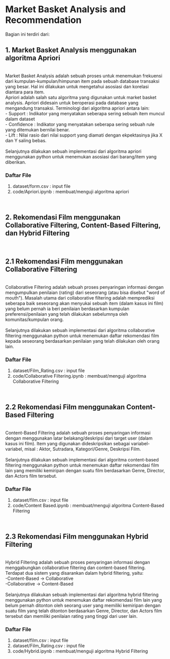 # Market Basket Analysis and Recommendation

Bagian ini terdiri dari:
<br>

## 1. Market Basket Analysis menggunakan algoritma Apriori
<br>
Market Basket Analysis adalah sebuah proses untuk menemukan frekuensi dari kumpulan-kumpulan/himpunan item pada sebuah database transaksi yang besar. Hal ini dilakukan untuk mengetahui asosiasi dan korelasi diantara para item.
<br>
Apriori adalah salah satu algoritma yang digunakan untuk market basket analysis. Apriori didesain untuk beroperasi pada database yang mengandung transaksi. Terminologi dari algoritma apriori antara lain: 
<br>
 - Support : Indikator yang menyatakan seberapa sering sebuah item muncul dalam dataset
<br> 
 - Confidence : Indikator yang menyatakan seberapa sering sebuah rule yang ditemukan bernilai benar.
<br> 
 - Lift : Nilai rasio dari nilai support yang diamati dengan ekpektasinya jika X dan Y saling bebas.
<br>
<br>
Selanjutnya dilakukan sebuah implementasi dari algoritma apriori menggunakan python untuk menemukan asosiasi dari barang/item yang diberikan.
<br>

### Daftar File
1. dataset/form.csv : input file
2. code/Apriori.ipynb : membuat/menguji algoritma apriori
<br>

## 2. Rekomendasi Film menggunakan Collaborative Filtering, Content-Based Filtering, dan Hybrid Filtering
<br>

## 2.1 Rekomendasi Film menggunakan Collaborative Filtering
<br>
Collaborative Filtering adalah sebuah proses penyaringan informasi dengan mengumpulkan penilaian (rating) dari seseorang (atau bisa disebut "word of mouth"). Masalah utama dari collaborative filtering adalah memprediksi seberapa baik seseorang akan menyukai sebuah item (dalam kasus ini film) yang belum pernah ia beri penilaian berdasarkan kumpulan preferensi/penilaian yang telah dilakukan sebelumnya oleh komunitas/kumpulan orang.
<br>
<br>
Selanjutnya dilakukan sebuah implementasi dari algoritma collaborative filtering menggunakan python untuk menemukan daftar rekomendasi film kepada seseorang berdasarkan penilaian yang telah dilakukan oleh orang lain.
<br>

### Daftar File
1. dataset/Film_Rating.csv : input file
2. code/Collaborative Filtering.ipynb : membuat/menguji algoritma Collaborative Filtering
<br>

## 2.2 Rekomendasi Film menggunakan Content-Based Filtering
<br>
Content-Based Filtering adalah sebuah proses penyaringan informasi dengan menggunakan latar belakang/deskripsi dari target user (dalam kasus ini film). Item yang digunakan dideskripsikan sebagai variabel-variabel, misal : Aktor, Sutradara, Kategori/Genre, Deskripsi Film.
<br>
<br>
Selanjutnya dilakukan sebuah implementasi dari algoritma content-based filtering menggunakan python untuk menemukan daftar rekomendasi film lain yang memiliki kemiripan dengan suatu film berdasarkan Genre, Director, dan Actors film tersebut.
<br>

### Daftar File
1. dataset/film.csv : input file
2. code/Content Based.ipynb : membuat/menguji algoritma Content-Based Filtering
<br>

## 2.3 Rekomendasi Film menggunakan Hybrid Filtering
<br>
Hybrid Filtering adalah sebuah proses penyaringan informasi dengan menggabungkan collaborative filtering dan content-based filtering.
Terdapat dua sistem yang disarankan dalam hybrid filtering, yaitu:
<br>
-Content-Based -> Collaborative
<br>
-Collaborative -> Content-Based
<br>
<br>
Selanjutnya dilakukan sebuah implementasi dari algoritma hybrid filtering menggunakan python untuk menemukan daftar rekomendasi film lain yang belum pernah ditonton oleh seorang user yang memiliki kemiripan dengan suatu film yang telah ditonton berdasarkan Genre, Director, dan Actors film tersebut dan memiliki penilaian rating yang tinggi dari user lain.
<br>

### Daftar File
1. dataset/film.csv : input file
2. dataset/Film_Rating.csv : input file
2. code/Hybrid.ipynb : membuat/menguji algoritma Hybrid Filtering
<br>

